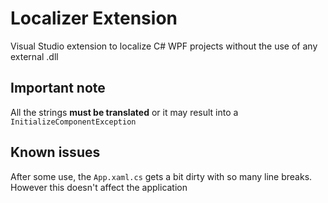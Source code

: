# Localizer Extension
Visual Studio extension to localize C# WPF projects without the use of any external .dll

## Important note
All the strings **must be translated** or it may result into a `InitializeComponentException`

## Known issues
After some use, the `App.xaml.cs` gets a bit dirty with so many line breaks. However this doesn't affect the application
